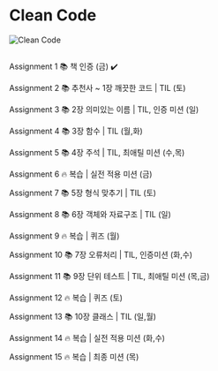 # Clean Code

![Clean Code](https://github.com/chunjr1/clean_code/assets/37570034/82496c6f-961f-4a73-bf96-c27f2396274c)


## 
Assignment 1  📚 책 인증 (금) ✔️

Assignment 2  📚 추천사 ~ 1장 깨끗한 코드 | TIL (토)

Assignment 3  📚 2장 의미있는 이름 | TIL, 인증 미션 (일)

Assignment 4  📚 3장 함수 | TIL (월,화)

Assignment 5  📚 4장 주석 | TIL, 최애틸 미션 (수,목)


Assignment 6  🔥 복습 | 실전 적용 미션 (금)

Assignment 7  📚 5장 형식 맞추기 | TIL (토)

Assignment 8  📚 6장 객체와 자료구조 | TIL (일)

Assignment 9  🔥 복습 | 퀴즈 (월)

Assignment 10 📚 7장 오류처리 | TIL, 인증미션 (화,수)

Assignment 11 📚 9장 단위 테스트 | TIL, 최애틸 미션 (목,금)


Assignment 12 🔥 복습 | 퀴즈 (토)

Assignment 13 📚 10장 클래스 | TIL (일,월)

Assignment 14 🔥 복습 | 실전 적용 미션 (화,수)

Assignment 15 🔥 복습 | 최종 미션 (목)


